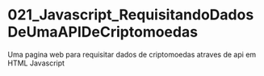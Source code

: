 # 021_Javascript_RequisitandoDadosDeUmaAPIDeCriptomoedas
Uma pagina web para requisitar dados de criptomoedas atraves de api em HTML Javascript
